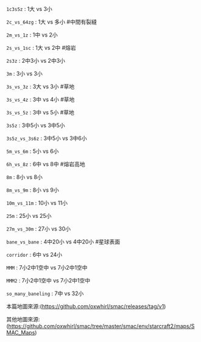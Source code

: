 `1c3s5z` : 1大 vs 3小

`2c_vs_64zg` : 1大 vs 多小  #中間有裂縫

`2m_vs_1z` :  1中 vs 2小  

`2s_vs_1sc` : 1大 vs 2中  #熔岩

`2s3z` : 2中3小 vs 2中3小 

`3m` : 3小 vs 3小 

`3s_vs_3z` : 3大 vs 3小  #草地

`3s_vs_4z` : 3中 vs 4小  #草地

`3s_vs_5z` : 3中 vs 5小  #草地

`3s5z` : 3中5小 vs 3中5小

`3s5z_vs_3s6z` : 3中5小 vs 3中6小

`5m_vs_6m` : 5小 vs 6小

`6h_vs_8z` : 6中 vs 8中  #熔岩高地

`8m` : 8小 vs 8小

`8m_vs_9m` : 8小 vs 9小

`10m_vs_11m` : 10小 vs 11小

`25m` : 25小 vs 25小

`27m_vs_30m` : 27小 vs 30小

`bane_vs_bane` : 4中20小 vs 4中20小  #星球表面

`corridor` : 6中 vs 24小

`MMM` : 7小2中1空中 vs 7小2中1空中

`MMM2` : 7小2中1空中 vs 7小2中1空中

`so_many_baneling` : 7中 vs 32小


本篇地圖來源:(https://github.com/oxwhirl/smac/releases/tag/v1)

其他地圖來源:(https://github.com/oxwhirl/smac/tree/master/smac/env/starcraft2/maps/SMAC_Maps)

